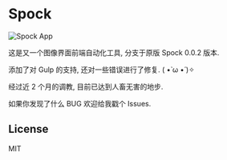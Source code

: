 # Spock

![Spock App](http://s.willerce.com/lab/spock/spock.png)

这是又一个图像界面前端自动化工具, 分支于原版 Spock 0.0.2 版本.

添加了对 Gulp 的支持, 还对一些错误进行了修复. ( •̀ ω •́ )✧

经过近 2 个月的调教, 目前已达到人畜无害的地步.

如果你发现了什么 BUG 欢迎给我戳个 Issues.

## License
MIT